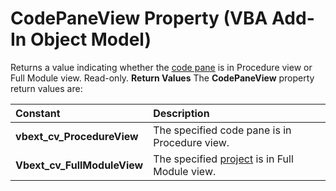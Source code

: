 
# CodePaneView Property (VBA Add-In Object Model)



Returns a value indicating whether the [code pane](b8bdf64f-5920-1ae9-16d0-b26d09524a30.md) is in Procedure view or Full Module view. Read-only.
 **Return Values**
The  **CodePaneView** property return values are:


|**Constant**|**Description**|
|:-----|:-----|
| **vbext_cv_ProcedureView**|The specified code pane is in Procedure view.|
| **Vbext_cv_FullModuleView**|The specified [project](b8bdf64f-5920-1ae9-16d0-b26d09524a30.md) is in Full Module view.|
